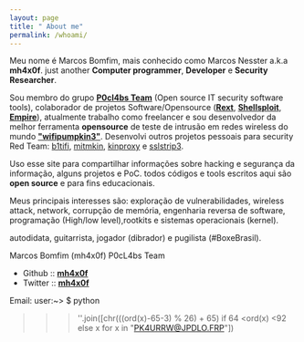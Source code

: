 ```yaml
---
layout: page
title: " About me"
permalink: /whoami/
---
```


Meu nome é Marcos Bomfim, mais conhecido como Marcos Nesster a.k.a **mh4x0f**. just another **Computer programmer**, **Developer** e **Security Researcher**.

Sou membro do grupo [**P0cl4bs Team**](https://github.com/P0cL4bs) (Open source IT security software tools), colaborador de projetos Software/Opensource ([**Rext**](https://github.com/j91321/rext), [**Shellsploit**](https://github.com/laudarch/Shellsploit), [**Empire**](https://github.com/EmpireProject/Empire)), atualmente trabalho como freelancer e sou desenvolvedor da melhor ferramenta **opensource** de teste de intrusão em redes wireless do mundo [**"wifipumpkin3"**](https://github.com/P0cL4bs/wifipumpkin3). Desenvolvi outros projetos pessoais para security Red Team: [b1tifi](https://github.com/mh4x0f/b1tifi), [mitmkin](https://github.com/mh4x0f/mitmkin), [kinproxy](https://github.com/mh4x0f/kinproxy) e [sslstrip3](https://github.com/mh4x0f/sslstrip3).

Uso esse site para compartilhar informações sobre hacking e segurança da informação, alguns projetos e PoC. todos códigos e tools escritos aqui são **open source** e para fins educacionais. 

Meus principais interesses são: exploração de vulnerabilidades, wireless attack, network, corrupção de memória, engenharia reversa de software, programação (High/low level),rootkits e sistemas operacionais (kernel).

autodidata, guitarrista, jogador (dibrador) e pugilista (#BoxeBrasil).

Marcos Bomfim (mh4x0f)
P0cL4bs Team 

- Github :: [**mh4x0f**](https://github.com/mh4x0f)
- Twitter :: [**mh4x0f**](https://twitter.com/mh4x0f)

Email: user:~> $ python
>>>''.join([chr(((ord(x)-65-3) % 26) + 65) if 64 <ord(x) <92 else x for x in "PK4URRW@JPDLO.FRP"])
